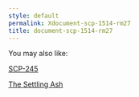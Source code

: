 ```yaml
---
style: default
permalink: Xdocument-scp-1514-rm27
title: document-scp-1514-rm27
---
```

You may also like:

[SCP-245](http://scp-wiki.net/scp-245)

[The Settling Ash](http://scp-wiki.net/the-settling-ash)
